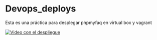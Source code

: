 # Devops_deploys
Esta es una práctica para desplegar phpmyfaq en virtual box y vagrant

[![Video con el despliegue](https://www.freepik.es/icono/administracion_1640652#fromView=keyword&page=1&position=0&uuid=abaa72e1-15eb-4e9e-bb0e-dd97c10895a8)](https://www.youtube.com/watch?v=MXHWv7Y_A8Q)
